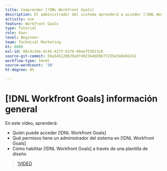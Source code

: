 ```yaml
---
title: Comprender [!DNL Workfront Goals]
description: El administrador del sistema aprenderá a acceder [!DNL Workfront Goals], what permissions a system administrator has in [!DNL Workfront Goals], and how to enable [!DNL Workfront Goals] mediante una plantilla de diseño.
activity: use
feature: Workfront Goals
type: Tutorial
role: User
level: Beginner
team: Technical Marketing
kt: 8888
exl-id: 08cdc3de-dc45-4273-b17b-90ae753613c6
source-git-commit: 58a545120b29a5f492344b89b77235e548e94241
workflow-type: tm+mt
source-wordcount: '38'
ht-degree: 0%

---
```


# [!DNL Workfront Goals] información general

En este vídeo, aprenderá:

* Quién puede acceder [!DNL Workfront Goals]
* Qué permisos tiene un administrador del sistema en [!DNL Workfront Goals]
* Cómo habilitar [!DNL Workfront Goals] a través de una plantilla de diseño

>[!VIDEO](https://video.tv.adobe.com/v/335182/?quality=12)
